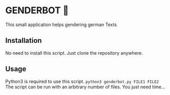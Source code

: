 # GENDERBOT 🤖

This small application helps gendering german Texts

## Installation

No need to install this script. Just clone the repository anywhere.

## Usage
Python3 is required to use this script.
`python3 genderbot.py FILE1 FILE2`
The script can be run with an arbitrary number of files. You just need time...
